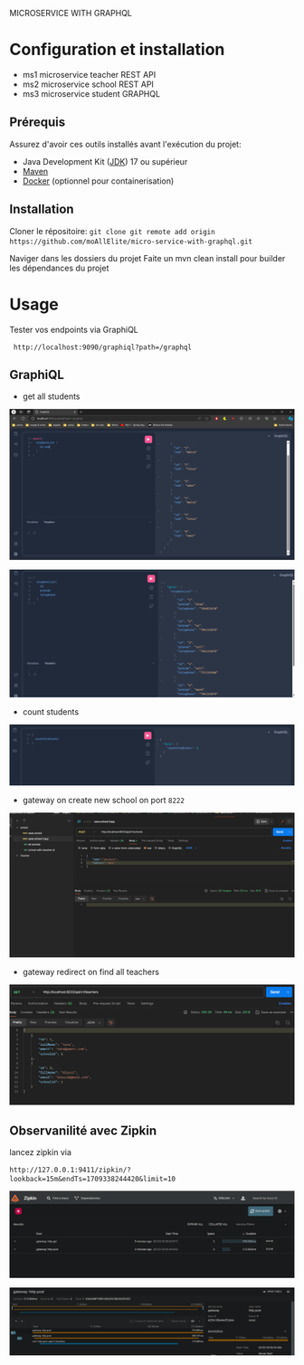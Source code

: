 MICROSERVICE WITH GRAPHQL
# Configuration et installation
  - ms1 microservice teacher REST API 
  - ms2 microservice school REST API
  - ms3 microservice student GRAPHQL 
##   Prérequis
   
Assurez d'avoir ces outils installés avant l'exécution du projet:

- Java Development Kit ([JDK](https://www.oracle.com/java/technologies/javase/jdk17-archive-downloads.html)) 17 ou supérieur 
- [Maven](https://maven.apache.org/download.cgi)
- [Docker](https://www.docker.com/) (optionnel pour containerisation)
##  Installation
  Cloner le répositoire:
 ` git clone git remote add origin https://github.com/moAllElite/micro-service-with-graphql.git
`

Naviger dans les dossiers  du projet 
Faite un mvn clean install pour builder les dépendances du projet 


# Usage
Tester vos endpoints via GraphiQL
  ````
   http://localhost:9090/graphiql?path=/graphql
  ````
## GraphiQL

 - get all students  

![img.png](img.png)

![img_2.png](img_2.png)

- count students

![img_1.png](img_1.png)

- gateway on create new school on port `8222`

![img_3.png](img_3.png)

- gateway redirect on find all teachers

![img_5.png](img_5.png)

## Observanilité avec Zipkin
lancez zipkin via 
````
http://127.0.0.1:9411/zipkin/?lookback=15m&endTs=1709338244420&limit=10
````

![img_6.png](img_6.png)

![img_7.png](img_7.png)